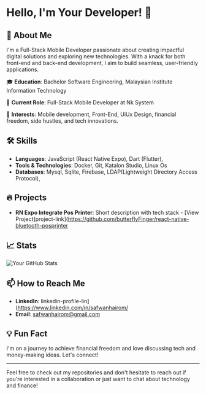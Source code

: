 # Hello, I'm Your Developer! 👋

## 🚀 About Me
I'm a Full-Stack Mobile Developer passionate about creating impactful digital solutions and exploring new technologies. With a knack for both front-end and back-end development, I aim to build seamless, user-friendly applications.

🎓 **Education**: Bachelor Software Engineering, Malaysian Institute Information Technology

💼 **Current Role**: Full-Stack Mobile Developer at Nk System 

🎯 **Interests**: Mobile development, Front-End, UiUx Design, financial freedom, side hustles, and tech innovations.

## 🛠 Skills
- **Languages**: JavaScript (React Native Expo), Dart (Flutter), 
- **Tools & Technologies**: Docker, Git, Katalon Studio, Linux Os
- **Databases**: Mysql, Sqlite, Firebase, LDAP(Lightweight Directory Access Protocol), 

## 🔥 Projects
- **RN Expo Integrate Pos Printer**: Short description with tech stack - [View Project]project-link](https://github.com/butterflyFinger/react-native-bluetooth-posprinter


## 📈 Stats

![Your GitHub Stats](https://github-readme-stats.vercel.app/api?username=yourusername&show_icons=true&theme=radical)

## 📫 How to Reach Me
- **LinkedIn**: linkedin-profile-lin](https://www.linkedin.com/in/safwanhairom/
- **Email**: safwanhairom@gmail.com

## 💡 Fun Fact
I'm on a journey to achieve financial freedom and love discussing tech and money-making ideas. Let's connect!

---

Feel free to check out my repositories and don't hesitate to reach out if you're interested in a collaboration or just want to chat about technology and finance!


